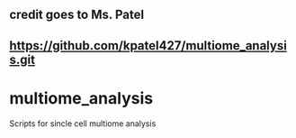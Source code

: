 ## credit goes to Ms. Patel
## https://github.com/kpatel427/multiome_analysis.git
# multiome_analysis
 Scripts for sincle cell multiome analysis
